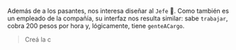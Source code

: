 Además de a los pasantes, nos interesa diseñar al `Jefe` :man:. Como también es un empleado de la compañía, su interfaz nos resulta similar: sabe `trabajar`, cobra 200 pesos por hora y, lógicamente, tiene `genteACargo`.

> Creá la c